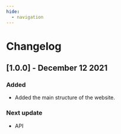 ```yaml
---
hide:
  - navigation
---
```


# Changelog

## [1.0.0] - December 12 2021
### Added
- Added the main structure of the website.

### Next update
- API
